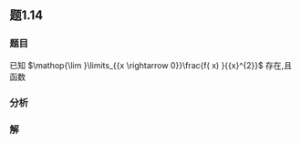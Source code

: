 ## 题1.14
### 题目
已知 $\mathop{\lim }\limits_{{x \rightarrow  0}}\frac{f( x) }{{x}^{2}}$ 存在,且函数
### 分析

### 解
